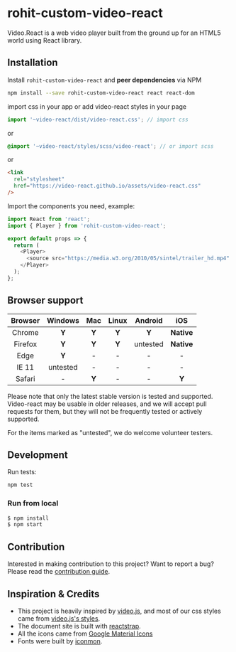 # rohit-custom-video-react

Video.React is a web video player built from the ground up for an HTML5 world using React library.

## Installation

Install `rohit-custom-video-react` and **peer dependencies** via NPM

```sh
npm install --save rohit-custom-video-react react react-dom
```

import css in your app or add video-react styles in your page

```jsx
import '~video-react/dist/video-react.css'; // import css
```

or

```scss
@import '~video-react/styles/scss/video-react'; // or import scss
```

or

```html
<link
  rel="stylesheet"
  href="https://video-react.github.io/assets/video-react.css"
/>
```

Import the components you need, example:

```js
import React from 'react';
import { Player } from 'rohit-custom-video-react';

export default props => {
  return (
    <Player>
      <source src="https://media.w3.org/2010/05/sintel/trailer_hd.mp4" />
    </Player>
  );
};
```

## Browser support

| Browser | Windows  |  Mac  | Linux | Android  |    iOS     |
| :-----: | :------: | :---: | :---: | :------: | :--------: |
| Chrome  |  **Y**   | **Y** | **Y** |  **Y**   | **Native** |
| Firefox |  **Y**   | **Y** | **Y** | untested | **Native** |
|  Edge   |  **Y**   |   -   |   -   |    -     |     -      |
|  IE 11  | untested |   -   |   -   |    -     |     -      |
| Safari  |    -     | **Y** |   -   |    -     |   **Y**    |

Please note that only the latest stable version is tested and supported. Video-react may be usable in older releases, and we will accept pull requests for them, but they will not be frequently tested or actively supported.

For the items marked as "untested", we do welcome volunteer testers.

## Development

Run tests:

```sh
npm test
```

### Run from local

```bash
$ npm install
$ npm start
```

## Contribution

Interested in making contribution to this project? Want to report a bug? Please read the [contribution guide](./CONTRIBUTION.md).

## Inspiration & Credits

- This project is heavily inspired by [video.js](http://www.videojs.com), and most of our css styles came from [video.js's styles](https://github.com/videojs/video.js/tree/master/src/css).
- The document site is built with [reactstrap](https://github.com/reactstrap/reactstrap).
- All the icons came from [Google Material Icons](https://material.io/icons/)
- Fonts were built by [iconmon](https://icomoon.io/).
